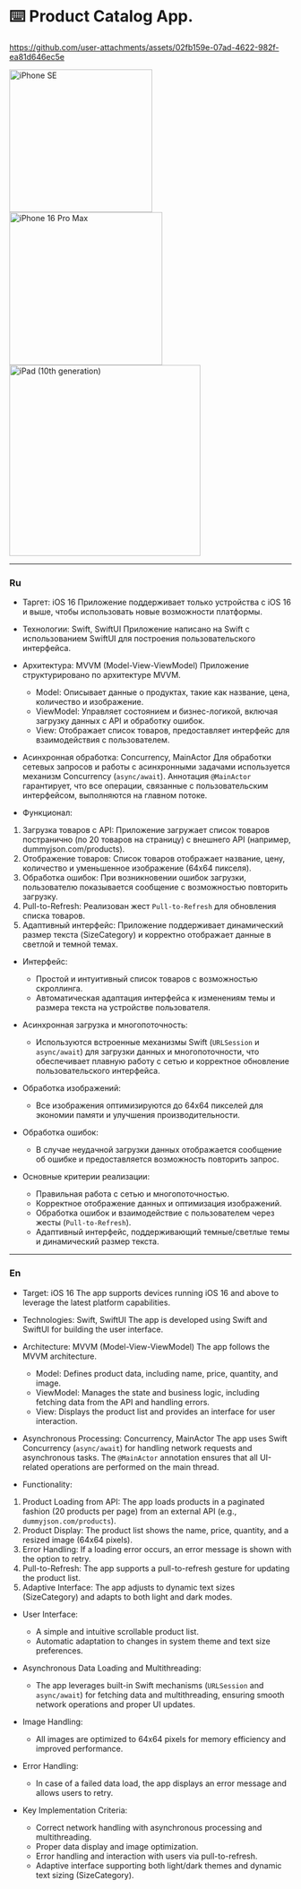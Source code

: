 ⌨️ Product Catalog App.  
===== 

https://github.com/user-attachments/assets/02fb159e-07ad-4622-982f-ea81d646ec5e

<img width="255" alt="iPhone SE" src="https://github.com/user-attachments/assets/3bc64c0c-5c18-4cbe-a757-546a2d6cf4a3">
<img width="273" alt="iPhone 16 Pro Max" src="https://github.com/user-attachments/assets/55a1861e-9af3-4149-af52-99bafc097211">
<img width="341" alt="iPad (10th generation)" src="https://github.com/user-attachments/assets/7aebadb8-c14c-4304-96be-3712e95f60b1">

-----

### Ru
- Таргет: iOS 16
  Приложение поддерживает только устройства с iOS 16 и выше, чтобы использовать новые возможности платформы.

- Технологии: Swift, SwiftUI
Приложение написано на Swift с использованием SwiftUI для построения пользовательского интерфейса.

- Архитектура: MVVM (Model-View-ViewModel)
Приложение структурировано по архитектуре MVVM.

     - Model: Описывает данные о продуктах, такие как название, цена, количество и изображение.
     - ViewModel: Управляет состоянием и бизнес-логикой, включая загрузку данных с API и обработку ошибок.
     - View: Отображает список товаров, предоставляет интерфейс для взаимодействия с пользователем.
  
- Асинхронная обработка: Concurrency, MainActor
Для обработки сетевых запросов и работы с асинхронными задачами используется механизм Concurrency (`async/await`). Аннотация `@MainActor` гарантирует, что все операции, связанные с пользовательским интерфейсом, выполняются на главном потоке.

- Функционал:
 1. Загрузка товаров с API: Приложение загружает список товаров постранично (по 20 товаров на страницу) с внешнего API (например, dummyjson.com/products).
 2. Отображение товаров: Список товаров отображает название, цену, количество и уменьшенное изображение (64x64 пикселя).
 3. Обработка ошибок: При возникновении ошибок загрузки, пользователю показывается сообщение с возможностью повторить загрузку.
 4. Pull-to-Refresh: Реализован жест `Pull-to-Refresh` для обновления списка товаров.
 5. Адаптивный интерфейс: Приложение поддерживает динамический размер текста (SizeCategory) и корректно отображает данные в светлой и темной темах.
   
- Интерфейс:
     - Простой и интуитивный список товаров с возможностью скроллинга.
     - Автоматическая адаптация интерфейса к изменениям темы и размера текста на устройстве пользователя.
  
- Асинхронная загрузка и многопоточность:
     - Используются встроенные механизмы Swift (`URLSession` и `async/await`) для загрузки данных и многопоточности, что обеспечивает плавную работу с сетью и корректное обновление пользовательского интерфейса.
  
- Обработка изображений:
     - Все изображения оптимизируются до 64x64 пикселей для экономии памяти и улучшения производительности.
  
- Обработка ошибок:
     - В случае неудачной загрузки данных отображается сообщение об ошибке и предоставляется возможность повторить запрос.
  
- Основные критерии реализации:
     - Правильная работа с сетью и многопоточностью.
     - Корректное отображение данных и оптимизация изображений.
     - Обработка ошибок и взаимодействие с пользователем через жесты (`Pull-to-Refresh`).
     - Адаптивный интерфейс, поддерживающий темные/светлые темы и динамический размер текста.

-----

### En
- Target: iOS 16
The app supports devices running iOS 16 and above to leverage the latest platform capabilities.

- Technologies: Swift, SwiftUI
The app is developed using Swift and SwiftUI for building the user interface.

- Architecture: MVVM (Model-View-ViewModel)
The app follows the MVVM architecture.

     - Model: Defines product data, including name, price, quantity, and image.
     - ViewModel: Manages the state and business logic, including fetching data from the API and handling errors.
     - View: Displays the product list and provides an interface for user interaction.
       
- Asynchronous Processing: Concurrency, MainActor
The app uses Swift Concurrency (`async/await`) for handling network requests and asynchronous tasks. The `@MainActor` annotation ensures that all UI-related operations are performed on the main thread.

- Functionality:

1. Product Loading from API: The app loads products in a paginated fashion (20 products per page) from an external API (e.g., `dummyjson.com/products`).
2. Product Display: The product list shows the name, price, quantity, and a resized image (64x64 pixels).
3. Error Handling: If a loading error occurs, an error message is shown with the option to retry.
4. Pull-to-Refresh: The app supports a pull-to-refresh gesture for updating the product list.
5. Adaptive Interface: The app adjusts to dynamic text sizes (SizeCategory) and adapts to both light and dark modes.
   
- User Interface:
     - A simple and intuitive scrollable product list.
     - Automatic adaptation to changes in system theme and text size preferences.

- Asynchronous Data Loading and Multithreading:
     - The app leverages built-in Swift mechanisms (`URLSession` and `async/await`) for fetching data and multithreading, ensuring smooth network operations and proper UI updates.
       
- Image Handling:
     - All images are optimized to 64x64 pixels for memory efficiency and improved performance.
       
- Error Handling:
     - In case of a failed data load, the app displays an error message and allows users to retry.
       
- Key Implementation Criteria:
     - Correct network handling with asynchronous processing and multithreading.
     - Proper data display and image optimization.
     - Error handling and interaction with users via pull-to-refresh.
     - Adaptive interface supporting both light/dark themes and dynamic text sizing (SizeCategory).
